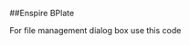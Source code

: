 ##Enspire BPlate

For file management dialog box use this code

<link rel="stylesheet" href="{{url('css/vendors.css')}}">
